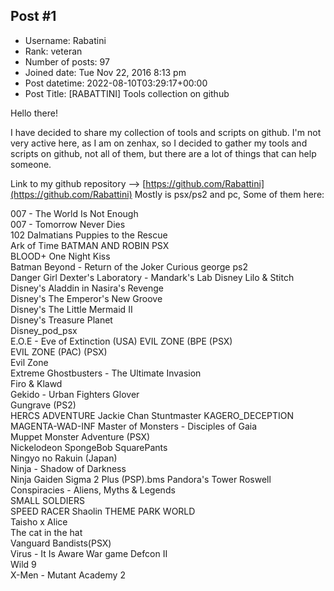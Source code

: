 ## Post #1
- Username: Rabatini
- Rank: veteran
- Number of posts: 97
- Joined date: Tue Nov 22, 2016 8:13 pm
- Post datetime: 2022-08-10T03:29:17+00:00
- Post Title: [RABATTINI] Tools collection on github

Hello there!

I have decided to share my collection of tools and scripts on github.
I'm not very active here, as I am on zenhax, so I decided to gather my tools and scripts on github, not all of them, but there are a lot of things that can help someone.

Link to my github repository --> [https://github.com/Rabattini](https://github.com/Rabattini)
Mostly is psx/ps2 and pc,
Some of them here:

007 - The World Is Not Enough	
007 - Tomorrow Never Dies	
102 Dalmatians Puppies to the Rescue	
Ark of Time	
BATMAN AND ROBIN PSX	
BLOOD+ One Night Kiss	
Batman Beyond - Return of the Joker	
Curious george ps2	
Danger Girl	
Dexter's Laboratory - Mandark's Lab	
Disney Lilo & Stitch	
Disney's Aladdin in Nasira's Revenge	
Disney's The Emperor's New Groove	
Disney's The Little Mermaid II	
Disney's Treasure Planet	
Disney_pod_psx	
E.O.E - Eve of Extinction (USA)	
EVIL ZONE (BPE (PSX)	
EVIL ZONE (PAC) (PSX)	
Evil Zone	
Extreme Ghostbusters - The Ultimate Invasion	
Firo & Klawd	
Gekido - Urban Fighters	
Glover	
Gungrave (PS2)	
HERCS ADVENTURE	
Jackie Chan Stuntmaster	
KAGERO_DECEPTION	
MAGENTA-WAD-INF	
Master of Monsters - Disciples of Gaia	
Muppet Monster Adventure (PSX)	
Nickelodeon SpongeBob SquarePants	
Ningyo no Rakuin (Japan)	
Ninja - Shadow of Darkness	
Ninja Gaiden Sigma 2 Plus (PSP).bms	
Pandora's Tower	
Roswell Conspiracies - Aliens, Myths & Legends	
SMALL SOLDIERS	
SPEED RACER	
Shaolin	
THEME PARK WORLD	
Taisho x Alice	
The cat in the hat	
Vanguard Bandists(PSX)	
Virus - It Is Aware	
War game Defcon II	
Wild 9	
X-Men - Mutant Academy 2

